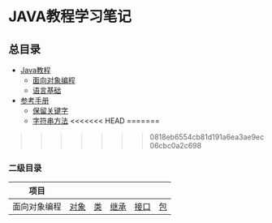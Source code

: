 # JAVA教程学习笔记
## 总目录
- [Java教程](https://github.com/ooyq/java-tutorial/blob/main/docs/java/README.md)
	- [面向对象编程](https://github.com/ooyq/java-tutorial/blob/main/docs/java/oop/README.md)
	- [语言基础](https://github.com/ooyq/java-tutorial/blob/main/docs/java/language-basics/README.md)
- [参考手册]()
	- [保留关键字](https://github.com/ooyq/java-tutorial/blob/main/docs/java/reference/keywords.md)
	- [字符串方法](https://github.com/ooyq/java-tutorial/blob/main/docs/java/reference/string.md)
<<<<<<< HEAD
=======

>>>>>>> 0818eb6554cb81d191a6ea3ae9ec06cbc0a2c698


### 二级目录
| 项目 |   |   |   |   |   |
| :------------: | :------------: | :------------: | :------------: | :------------: | :------------: |
| 面向对象编程 | [对象](https://github.com/ooyq/java-tutorial/blob/main/docs/java/oop/object.md) | [类](https://github.com/ooyq/java-tutorial/blob/main/docs/java/oop/class.md) | [继承](https://github.com/ooyq/java-tutorial/blob/main/docs/java/oop/inheritance.md) | [接口](https://github.com/ooyq/java-tutorial/blob/main/docs/java/oop/interface.md) | [包](https://github.com/ooyq/java-tutorial/blob/main/docs/java/oop/package.md) |